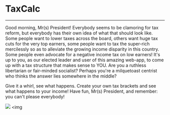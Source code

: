 # TaxCalc

---

Good morning, Mr(s) President! Everybody seems to be clamoring for tax reform, but everybody has their own idea of what that should look like. Some people want to lower taxes across the board, others want huge tax cuts for the very top earners, some people want to tax the super-rich mercilessly so as to alleviate the growing income disparity in this country. Some people even advocate for a negative income tax on low earners! It's up to you, as our elected leader and user of this amazing web-app, to come up with a tax structure that makes sense to YOU. Are you a ruthless libertarian or fair-minded socialist? Perhaps you're a milquetoast centrist who thinks the answer lies somewhere in the middle?

Give it a whirl, see what happens. Create your own tax brackets and see what happens to your income! Have fun, Mr(s) President, and remember: you can't please everybody!

<img
  src='http://tinypic.com/r/x1ef0j/9'/>
  <img
